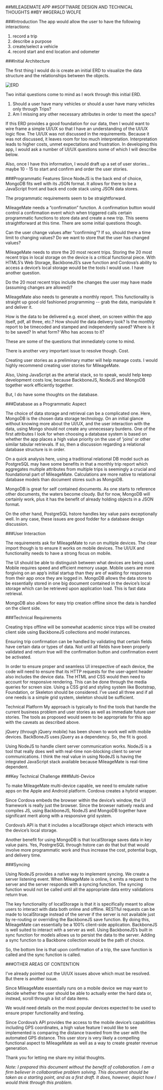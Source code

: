  ##MILEAGEMATE APP
##SOFTWARE DESIGN AND TECHNICAL THOUGHTS
##BY
##GERALD WOLFE

###Introduction
The app would allow the user to have the following interactions:
1. record a trip
2. describe a purpose
3. create/select a vehicle
4. record start and end location and odometer

###Initial Architecture

The first thing I would do is create an initial ERD to visualize the data structure and the relationships between the objects.

![ERD](./MileageMate.png)

Two initial questions come to mind as I work through this initial ERD.
1.  Should a user have many vehicles or should a user have many vehicles only through Trips?
2.  Am I missing any other necessary attributes in order to meet the specs?

If this ERD provides a good foundation for our data, then I would want to wire frame a simple UI/UX so that I have an understanding of the UI/UX logic flow.  The UI/UX was not discussed in the requirements.  Because it was not discussed, it leaves room for too much interpretation.  Interpretation leads to higher costs, unmet expectations and frustration.  In developing this app, I would ask a number of UI/UX questions some of which I will describe below.

Also, once I have this information, I would draft up a set of user stories… maybe 10 - 15 to start and confirm and order the user stories.


###Programmatic Features
Since NodeJS is the back end of choice, MongoDB fits well with its JSON format.   It allows for there to be a JavaScript front and back end code stack using JSON data stores.

The programmatic requirements seem to be straightforward.

MileageMate needs a “confirmation” function.  A confirmation button would control a confirmation event which when triggered calls certain programmatic functions to store data and create a new trip.  This seems straightforward at this time.  There are some initial questions though.

Can the user change values after “confirming”?
If so, should there a time limit to changing values?
Do we want to store that the user has changed values?

MileageMate needs to store the 20 most recent trips.  Storing the 20 most recent trips in local storage on the device is a critical functional piece.  With HTML5’s Web Storage, BackboneJS’s save function and Cordova’s ability to access a device’s local storage would be the tools I would use.  I have another question.

Do the 20 most recent trips include the changes the user may have made (assuming changes are allowed)?

MileageMate also needs to generate a monthly report.  This functionality is straight up good old fashioned programming -- grab the data, manipulate it and deliver it.

How is the data to be delivered e.g. excel sheet, on screen within the app itself, pdf, all three, etc.?
How should the data delivery look?
Is the monthly report to be timecoded and stamped and independently saved?
Where is it to be saved?  In what form?
Who has access to it?

These are some of the questions that immediately come to mind.

There is another very important issue to resolve though.  Cost.

Creating user stories as a preliminary matter will help manage costs.  I would highly recommend creating user stories for MileageMate.

Also, Using JavaScript as the arterial stack, so to speak, would help keep development costs low, because BackboneJS, NodeJS and MongoDB together work efficiently together.

But, I do have some thoughts on the database.

###Database as a Programmatic Aspect

The choice of data storage and retrieval can be a complicated one.  Here, MongoDB is the chosen data storage technology.  On an initial glance without knowing more about the UI/UX, and the user interaction with the data, using Mongo should not create any unnecessary burdens.  One of the first attributes I look for when choosing a database system is based on whether the app places a high value priority on the use of ‘joins’ or other similar tabular retrievals.  If so, then a discussion regarding a relational database structure is in order.

On a quick analysis here, using a traditional relational DB model such as PostgreSQL may have some benefits in that a monthly trip report which aggregates multiple attributes from multiple trips is seemingly a crucial and foundational part of MileageMate.  Calculations are more native to relational database models than document stores such as MongoDB.

MongoDB is great for self contained documents.  As one starts to reference other documents, the waters become cloudy.  But for now, MongoDB will certainly work, plus it has the benefit of already holding objects in a JSON format.

On the other hand, PostgreSQL hstore handles key value pairs exceptionally well.  In any case, these issues are good fodder for a database design discussion.

###User Interaction

The requirements ask for MileageMate to run on multiple devices.  The clear import though is to ensure it works on mobile devices.  The UI/UX and functionality needs to have a strong focus on mobile.

The UI should be able to distinguish between what devices are being used.  Mobile requires speed and efficient memory usage.  Mobile users are more forgiving on an app’s initial startup than they are of waiting for responses from their app once they are logged in.  MongoDB allows the data store to be essentially stored in one big document contained in the device’s local storage which can be retrieved upon application load.   This is fast data retrieval.

MongoDB also allows for easy trip creation offline since the data is handled on the client side.

###Technical Requirements

Creating trips offline will be somewhat academic since trips will be created client side using BackboneJS collections and model instances.

Ensuring trip confirmation can be handled by validating that certain fields have certain data or types of data.  Not until all fields have been properly validated and return true will the confirmation button and confirmation event be activated.

In order to ensure proper and seamless UI irrespective of each device, the code will need to ensure that its HTTP requests for the user-agent header also includes the device data.  The HTML and CSS would then need to account for responsive rendering.  This can be done through the media queries for screen size.  Using a CSS grid and styling system like Bootstrap, Foundation, or Skeleton should be considered.  I’ve used all three and if all one needs is a simple grid system, skeleton should be sufficient.

Technical Platform
My approach is typically to find the tools that handle the current business problem and user stories as well as immediate future user stories.  The tools as proposed would seem to be appropriate for this app with the caveats as described above.

jQuery (through jQuery mobile) has been shown to work well with mobile devices.   BackBoneJS uses jQuery as a dependency.  So, the fit is good.

Using NodeJS to handle client server communication works.   NodeJS is a tool that really does well with real-time non-blocking client to server communications.  I think the real value in using NodeJS is having the integrated JavaScript stack available because MileageMate is real-time dependent.

##Key Technical Challenge
###Multi-Device

To make MileageMate multi-device capable, we need to emulate native apps on the Apple and Android platform.  Cordova creates a hybrid wrapper.

Since Cordova embeds the browser within the device’s window, the UI framework is really just the browser.  Since the browser natively reads and compiles JS, using BackboneJS, NodeJS and MongoDB together have significant merit along with a responsive grid system.

Cordova’s API is that it includes a localStorage object which interacts with the device’s local storage.

Another benefit for using MongoDB is that localStorage saves data in key value pairs.  Yes, PostrgreSQL through hstore can do that but that would involve more programmatic work and thus increase the cost, potential bugs, and delivery time.

###Syncing

Using NodeJS provides a native way to implement syncing.   We create a server listening event.  When MileageMate is online, it emits a request to the server and the server responds with a syncing function.  The syncing function would not be called until all the appropriate data entry validations return true.

The key functionality of localStorage is that it is specifically meant to allow users to interact with data both online and offline.  RESTful requests can be made to localStorage instead of the server if the server is not available just by re-routing or overriding the BackboneJS save function.  By doing this, MileageMate can essentially be a 100% client-side application.  BackboneJS is well suited to interact with a server as well.  Using BackboneJS’s built in sync function for models allows us to persist the data to the server.  Adding a sync function to a Backbone collection would be the path of choice.

So, the bottom line is that upon confirmation of a trip, the save function is called and the sync function is called.

###OTHER AREAS OF CONTENTION

I’ve already pointed out the UI/UX issues above which must be resolved.  But there is another issue.

Since MileageMate essentially runs on a mobile device we may want to decide whether the user should be able to actually enter the hard data or, instead, scroll through a list of data items.

We would need details on the most popular devices expected to be used to ensure proper functionality and testing.

Since Cordova’s API provides the access to the mobile device’s capabilities including GPS coordinates, a high value feature I would like to see implemented is comparing the distance traveled from the user with the automated GPS distance.  This user story is very likely a compelling functional aspect to MileageMate as well as a way to create greater revenue generation.

Thank you for letting me share my initial thoughts.

_Note: I prepared this document without the benefit of collaboration.  I am a firm believer in collaborative problem solving.  This document should be taken as a starting point, and as a first draft.  It does, however, depict how I would think through this problem._
